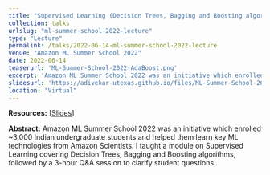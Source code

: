 ```yaml
---
title: "Supervised Learning (Decision Trees, Bagging and Boosting algorithms)"
collection: talks
urlslug: "ml-summer-school-2022-lecture"
type: "Lecture"
permalink: /talks/2022-06-14-ml-summer-school-2022-lecture
venue: "Amazon ML Summer School 2022"
date: 2022-06-14
teaserurl: 'ML-Summer-School-2022-AdaBoost.png'
excerpt: 'Amazon ML Summer School 2022 was an initiative which enrolled ~3,000 Indian undergraduate students and helped them learn key ML technologies from Amazon Scientists. I taught a module on Supervised Learning covering Decision Trees, Bagging and Boosting algorithms, followed by a 3-hour Q&amp;A session to clarify student questions.'
slidesurl: 'https://adivekar-utexas.github.io/files/ML-Summer-School-2022-Supervised-Learning-part-2-Abhishek-slides.pdf'
location: "Virtual"
---
```


**Resources:** [[Slides](https://adivekar-utexas.github.io/files/ML-Summer-School-2022-Supervised-Learning-part-2-Abhishek-slides.pdf)]

**Abstract:**
Amazon ML Summer School 2022 was an initiative which enrolled ~3,000 Indian undergraduate students and helped them learn key ML technologies from Amazon Scientists. I taught a module on Supervised Learning covering Decision Trees, Bagging and Boosting algorithms, followed by a 3-hour Q&amp;A session to clarify student questions.
